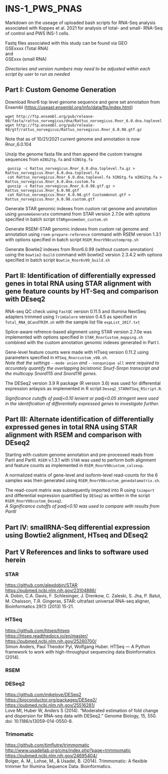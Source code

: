 # INS-1_PWS_PNAS
Markdown on the useage of uploaded bash scripts for RNA-Seq analysis associated with Koppes et al. 2021 for analysis of total- and small- RNA-Seq of control and PWS INS-1 cells.  

Fastq files associated with this study can be found via GEO  
GSExxxx  (Total RNA)  
and  
GSExxx  (small RNA)


*Directories and version numbers may need to be adjusted within each script by user to run as needed*

## Part I: Custom Genome Generation
Download Rnor6 top level genome sequence and gene set annotation from Ensembl (https://useast.ensembl.org/info/data/ftp/index.html)  

    wget http://ftp.ensembl.org/pub/release-98/fasta/rattus_norvegicus/dna/Rattus_norvegicus.Rnor_6.0.dna.toplevel.fa.gz
    wget http://ftp.ensembl.org/pub/release-98/gtf/rattus_norvegicus/Rattus_norvegicus.Rnor_6.0.98.gtf.gz

Note that as of 10/21/2021 current genome and annotation is now Rnor_6.0.104  

Unzip the genome fasta file and then append the custom transgne sequences from `mINS2tg.fa` and `hINStg.fa`

     gunzip -c Rattus_norvegicus.Rnor_6.0.dna.toplevel.fa.gz > Rattus_norvegicus.Rnor_6.0.dna.toplevel.fa
     cat Rattus_norvegicus.Rnor_6.0.dna.toplevel.fa hINStg.fa mINS2tg.fa > Rattus_norvegicus.Rnor_6.0.dna.custom.fa
     gunzip -c Rattus_norvegicus.Rnor_6.0.98.gtf.gz > Rattus_norvegicus.Rnor_6.0.98.gtf
     cat Rattus_norvegicus.Rnor_6.0.98.gtf CustomAnnot.gtf > Rattus_norvegicus.Rnor_6.0.98.custom.gtf
     
Generate STAR genomic indexes from custom rat genome and annotation using `genomeGenerate` command from STAR version 2.7.0e with options specified in batch script `STARgenomeGen_custom.sh`  

Generate RSEM-STAR genomic indexes from custom rat genome and annotation using `rsem-prepare-reference` command with RSEM version 1.3.1 with options specified in batch script `RSEM_RnorV98customprep.sh`  

Generate Bowtie2 indexes from Rnor6.0.99 (without custom annotation) using the `bowtie2-build` command with bowtie2 version 2.3.4.2 with options specified in batch script `Bowtie_Rnor6v99_build.sh`

## Part II: Identification of differentially expressed genes  in total RNA using STAR alignment with gene feature counts by HT-Seq and comparison with DEseq2
RNA-seq QC check using `FastQC` version 0.11.5 and illumina NextSeq adapters trimmed using `TrimGalore` version 0.4.5 as specified in `Total_RNA_QCandTRIM.sh` with the sample list file `expList_2017.txt`  

Splice-aware refrence-based alignment using STAR version 2.7.0e was implemented with options specified in `STAR_RnorCustom_mapping.sh` combined with the custom annotation genomic indexes generated in Part I.

Gene-level feature counts were made with HTseq version 0.11.2 using parameters specified in `HTSeq_Rnorcustom_v98.sh`.  
*Note that the settings* `--mode union` *and* `--nonqunique all` *were required to accurately quantify the overlapping bicistronic Snurf-Snrpn transcript and the multicopy Snord115 and Snord116 genes.*  

The DESeq2 version 3.9 R package (R version 3.6) was used for differential expression anlaysis as implemented in R script `Deseq2_STARHTSeq_RScript.R`.  

*Significance cutoffs of padj<0.10 lenient or padj<0.05 stringent were used in the identification of differentially expressed genes to investigate further.*

## Part III: Alternate identification of differentially expressed genes in total RNA using STAR alignment with RSEM and comparison with DEseq2
Starting with custom genome annotation and pre-processed reads from PartI and PartII. `RSEM` v.1.3.1 with `STAR` was used to perform both alignment and feature counts as implemented in `RSEM_RnorV98custom_calcexp`.  

A normalized matrix of gene-level and isoform-level read-counts for the 6 samples was then generated using `RSEM_RnorV98custom_genedatamatrix.sh`.  

The read-count matrix was subsequently imported into R using `tximport` and differential expression quantified by `DESeq2` as written in the script `RSEM_RnorV98custom_Deseq2`.    
*A Significance cutoffs of padj<0.10 was used to compare with results from PartII*


## Part IV: smallRNA-Seq differential expression using Bowtie2 alignment, HTseq and DEseq2

## Part V References and links to software used herein

### STAR
https://github.com/alexdobin/STAR  
https://pubmed.ncbi.nlm.nih.gov/23104886/  
A. Dobin, C.A. Davis, F. Schlesinger, J. Drenkow, C. Zaleski, S. Jha, P. Batut, M. Chaisson, T.R. Gingeras, STAR: ultrafast universal RNA-seq aligner, Bioinformatics 29(1) (2013) 15-21.

### HTSeq
https://github.com/htseq/htseq  
https://htseq.readthedocs.io/en/master/  
https://pubmed.ncbi.nlm.nih.gov/25260700/  
Simon Anders, Paul Theodor Pyl, Wolfgang Huber. HTSeq — A Python framework to work with high-throughput sequencing data Bioinformatics (2014).

### RSEM

### DESeq2
https://github.com/mikelove/DESeq2  
https://bioconductor.org/packages/DESeq2/  
https://pubmed.ncbi.nlm.nih.gov/25516281/  
Love MI, Huber W, Anders S (2014). “Moderated estimation of fold change and dispersion for RNA-seq data with DESeq2.” Genome Biology, 15, 550. doi: 10.1186/s13059-014-0550-8.    

### Trimomatic
https://github.com/timflutre/trimmomatic  
http://www.usadellab.org/cms/index.php?page=trimmomatic  
https://pubmed.ncbi.nlm.nih.gov/24695404/  
Bolger, A. M., Lohse, M., & Usadel, B. (2014). Trimmomatic: A flexible trimmer for Illumina Sequence Data. Bioinformatics.  
